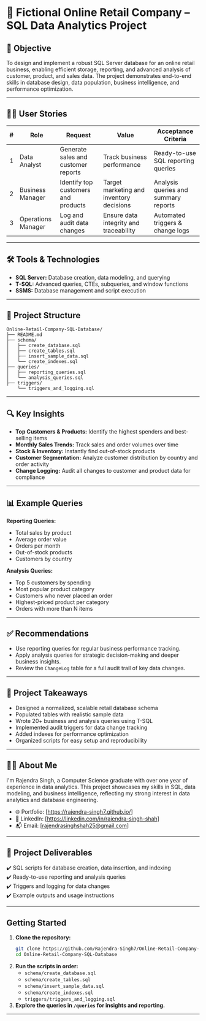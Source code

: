 # 🛒 Fictional Online Retail Company – SQL Data Analytics Project

## 📌 Objective

To design and implement a robust SQL Server database for an online retail business, enabling efficient storage, reporting, and advanced analysis of customer, product, and sales data. The project demonstrates end-to-end skills in database design, data population, business intelligence, and performance optimization.

---

## 🧑‍💼 User Stories

| # | Role                | Request                                  | Value                                    | Acceptance Criteria                   |
|---|---------------------|------------------------------------------|------------------------------------------|---------------------------------------|
| 1 | Data Analyst        | Generate sales and customer reports       | Track business performance               | Ready-to-use SQL reporting queries    |
| 2 | Business Manager    | Identify top customers and products       | Target marketing and inventory decisions | Analysis queries and summary reports  |
| 3 | Operations Manager  | Log and audit data changes               | Ensure data integrity and traceability   | Automated triggers & change logs      |

---

## 🛠️ Tools & Technologies

- **SQL Server:** Database creation, data modeling, and querying
- **T-SQL:** Advanced queries, CTEs, subqueries, and window functions
- **SSMS:** Database management and script execution

---

## 🚀 Project Structure

```
Online-Retail-Company-SQL-Database/
├── README.md
├── schema/
│   ├── create_database.sql
│   ├── create_tables.sql
│   ├── insert_sample_data.sql
│   └── create_indexes.sql
├── queries/
│   ├── reporting_queries.sql
│   └── analysis_queries.sql
├── triggers/
    └── triggers_and_logging.sql
```

---

## 🔍 Key Insights

- **Top Customers & Products:** Identify the highest spenders and best-selling items
- **Monthly Sales Trends:** Track sales and order volumes over time
- **Stock & Inventory:** Instantly find out-of-stock products
- **Customer Segmentation:** Analyze customer distribution by country and order activity
- **Change Logging:** Audit all changes to customer and product data for compliance

---

## 📊 Example Queries

**Reporting Queries:**
- Total sales by product
- Average order value
- Orders per month
- Out-of-stock products
- Customers by country

**Analysis Queries:**
- Top 5 customers by spending
- Most popular product category
- Customers who never placed an order
- Highest-priced product per category
- Orders with more than N items

---

## ✅ Recommendations

- Use reporting queries for regular business performance tracking.
- Apply analysis queries for strategic decision-making and deeper business insights.
- Review the `ChangeLog` table for a full audit trail of key data changes.

---

## 🧠 Project Takeaways

- Designed a normalized, scalable retail database schema
- Populated tables with realistic sample data
- Wrote 20+ business and analysis queries using T-SQL
- Implemented audit triggers for data change tracking
- Added indexes for performance optimization
- Organized scripts for easy setup and reproducibility

---

## 👨‍💻 About Me

I'm Rajendra Singh, a Computer Science graduate with over one year of experience in data analytics. This project showcases my skills in SQL, data modeling, and business intelligence, reflecting my strong interest in data analytics and database engineering.

- 🌐 Portfolio: [https://rajendra-singh7.github.io/]
- 🔗 LinkedIn: [https://linkedin.com/in/rajendra-singh-shah]
- 📬 Email: [rajendrasinghshah25@gmail.com]

---

## 📎 Project Deliverables

✔️ SQL scripts for database creation, data insertion, and indexing  
✔️ Ready-to-use reporting and analysis queries  
✔️ Triggers and logging for data changes  
✔️ Example outputs and usage instructions

---

## Getting Started

1. **Clone the repository:**
   ```bash
   git clone https://github.com/Rajendra-Singh7/Online-Retail-Company-SQL-Database.git
   cd Online-Retail-Company-SQL-Database
   ```
2. **Run the scripts in order:**
   - `schema/create_database.sql`
   - `schema/create_tables.sql`
   - `schema/insert_sample_data.sql`
   - `schema/create_indexes.sql`
   - `triggers/triggers_and_logging.sql`
3. **Explore the queries in `/queries` for insights and reporting.**

---



